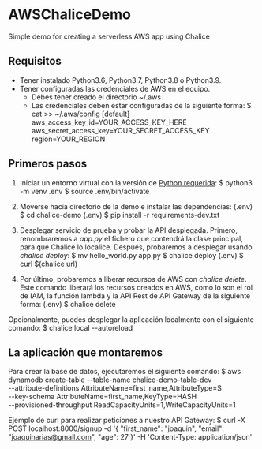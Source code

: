 # AWSChaliceDemo
Simple demo for creating a serverless AWS app using Chalice

## Requisitos
- Tener instalado Python3.6, Python3.7, Python3.8 o Python3.9.
- Tener configuradas las credenciales de AWS en el equipo.
  - Debes tener creado el directorio ~/.aws
  - Las credenciales deben estar configuradas de la siguiente forma:
  $ cat >> ~/.aws/config
  [default]
  aws_access_key_id=YOUR_ACCESS_KEY_HERE
  aws_secret_access_key=YOUR_SECRET_ACCESS_KEY
  region=YOUR_REGION

## Primeros pasos
1. Iniciar un entorno virtual con la versión de [Python requerida](#requisitos):
$ python3 -m venv .env
$ source .env/bin/activate

2. Moverse hacia directorio de la demo e instalar las dependencias:
(.env) $ cd chalice-demo
(.env) $ pip install -r requirements-dev.txt

3. Desplegar servicio de prueba y probar la API desplegada. Primero,
   renombraremos a *app.py* el fichero que contendrá la clase principal, para
que Chalice lo localice. Después, probaremos a desplegar usando *chalice
deploy*:
$ mv hello_world.py app.py
$ chalice deploy
(.env) $ curl $(chalice url)

4. Por último, probaremos a liberar recursos de AWS con *chalice delete*. Este comando liberará los recursos
creados en AWS, como lo son el rol de IAM, la función lambda y la API Rest de
API Gateway de la siguiente forma:
(.env) $ chalice delete

Opcionalmente, puedes desplegar la aplicación localmente con el siguiente
comando:
$ chalice local --autoreload

## La aplicación que montaremos

Para crear la base de datos, ejecutaremos el siguiente comando:
$ aws dynamodb create-table --table-name chalice-demo-table-dev \
  --attribute-definitions AttributeName=first_name,AttributeType=S \
  --key-schema AttributeName=first_name,KeyType=HASH \
  --provisioned-throughput ReadCapacityUnits=1,WriteCapacityUnits=1

Ejemplo de curl para realizar peticiones a nuestro API Gateway:
$ curl -X POST localhost:8000/signup -d '{
    "first_name": "joaquin",
    "email": "joaquinarias@gmail.com",
    "age": 27
}' -H 'Content-Type: application/json'
